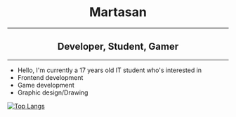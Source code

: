 <h1 align="center">Martasan</h1>

---

<h2 align="center">Developer, Student, Gamer</h2>

---

- Hello, I'm currently a 17 years old IT student who's interested in 
- Frontend development
- Game development
- Graphic design/Drawing

[![Top Langs](https://github-readme-stats.vercel.app/api/top-langs/?username=Martasantenbo&layout=compact)](https://github.com/anuraghazra/github-readme-stats)
